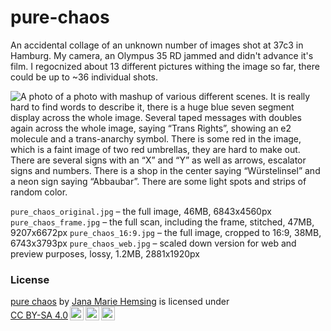# pure-chaos

An accidental collage of an unknown number of images shot at 37c3 in Hamburg. My camera, an Olympus 35 RD jammed and didn't advance it's film. I regocnized about 13 different pictures withing the image so far, there could be up to ~36 individual shots.

![A photo of a photo with mashup of various different scenes. It is really hard to find words to describe it, there is a huge blue seven segment display across the whole image. Several taped messages with doubles again across the whole image, saying “Trans Rights”, showing an e2 molecule and a trans-anarchy symbol. There is some red in the image, which is a faint image of two red umbrellas, they are hard to make out. There are several signs with an “X” and “Y” as well as arrows, escalator signs and numbers. There is a shop in the center saying “Würstelinsel” and a neon sign saying “Abbaubar”. There are some light spots and strips of random color.](https://github.com/Jana-Marie/pure-chaos/blob/main/pure_chaos_web.jpg)

`pure_chaos_original.jpg` – the full image, 46MB, 6843x4560px
`pure_chaos_frame.jpg` – the full scan, including the frame, stitched, 47MB, 9207x6672px
`pure_chaos_16:9.jpg` – the full image, cropped to 16:9, 38MB, 6743x3793px
`pure_chaos_web.jpg` – scaled down version for web and preview purposes, lossy, 1.2MB, 2881x1920px

### License

<p xmlns:cc="http://creativecommons.org/ns#" xmlns:dct="http://purl.org/dc/terms/"><a property="dct:title" rel="cc:attributionURL" href="https://github.com/Jana-Marie/pure-chaos">pure chaos</a> by <a rel="cc:attributionURL dct:creator" property="cc:attributionName" href="http://janamarie.dev">Jana Marie Hemsing</a> is licensed under <a href="http://creativecommons.org/licenses/by-sa/4.0/?ref=chooser-v1" target="_blank" rel="license noopener noreferrer" style="display:inline-block;">CC BY-SA 4.0<img style="height:22px!important;margin-left:3px;vertical-align:text-bottom;" src="https://mirrors.creativecommons.org/presskit/icons/cc.svg?ref=chooser-v1"><img style="height:22px!important;margin-left:3px;vertical-align:text-bottom;" src="https://mirrors.creativecommons.org/presskit/icons/by.svg?ref=chooser-v1"><img style="height:22px!important;margin-left:3px;vertical-align:text-bottom;" src="https://mirrors.creativecommons.org/presskit/icons/sa.svg?ref=chooser-v1"></a></p> 
